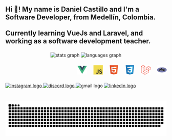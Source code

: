 <h2 align="left">Hi 👋! My name is Daniel Castillo and I'm a Software Developer, from Medellín, Colombia. <br><br>Currently learning VueJs and Laravel, and working as a software development teacher.</h2>

###

<div align="center">
  <img src="https://github-readme-stats.vercel.app/api?username=Swithsere094&hide_title=false&hide_rank=false&show_icons=true&include_all_commits=true&count_private=true&disable_animations=false&theme=dracula&locale=en&hide_border=false" height="150" alt="stats graph"  />
  <img src="https://github-readme-stats.vercel.app/api/top-langs?username=Swithsere094&locale=en&hide_title=false&layout=compact&card_width=320&langs_count=5&theme=dracula&hide_border=false" height="150" alt="languages graph"  />
</div>

###

<div align="right">
  <img src="https://github.com/devicons/devicon/blob/v2.16.0/icons/vuejs/vuejs-original.svg" height="30" alt="vuejs logo"  />
  <img width="12" />
  <img src="https://github.com/devicons/devicon/blob/v2.16.0/icons/javascript/javascript-original.svg" height="30" alt="javascript logo"  />
  <img width="12" />
  <img src="https://github.com/devicons/devicon/blob/v2.16.0/icons/html5/html5-original.svg" height="30" alt="html5 logo"  />
  <img width="12" />
  <img src="https://github.com/devicons/devicon/blob/v2.16.0/icons/css3/css3-original.svg" height="30" alt="css3 logo"  />
  <img width="12" />
  <img src="https://github.com/devicons/devicon/blob/v2.16.0/icons/laravel/laravel-original.svg" height="30" alt="laravel logo"  />
  <img width="12" />
  <img src="https://github.com/devicons/devicon/blob/v2.16.0/icons/php/php-original.svg" height="30" alt="php logo"  />
</div>

###

<div align="left">
  <a href="https://www.instagram.com/daniel.castillob/" target="_blank">
    <img src="https://img.shields.io/static/v1?message=daniel.castillob&logo=instagram&label=&color=E4405F&logoColor=white&labelColor=&style=for-the-badge" height="35" alt="instagram logo"  />
  </a>
  <a href="https://discordapp.com/users/Swithsere094" target="_blank">
    <img src="https://img.shields.io/static/v1?message=swithsere094&logo=discord&label=&color=7289DA&logoColor=white&labelColor=&style=for-the-badge" height="35" alt="discord logo"/>
  </a>
  <img src="https://img.shields.io/static/v1?message=danielcastillo460@gmail.com&logo=gmail&label=&color=D14836&logoColor=white&labelColor=&style=for-the-badge" height="35" alt="gmail logo"  />
  <a href="https://www.linkedin.com/in/daniel-jes%C3%BAs-castillo-botero-563577190" target="_blank">
    <img src="https://img.shields.io/static/v1?message=Daniel%20Castillo&logo=linkedin&label=&color=0077B5&logoColor=white&labelColor=&style=for-the-badge" height="35" alt="linkedin logo"  />
  </a>
</div>

###

<br clear="both">

<img src="https://raw.githubusercontent.com/Swithsere094/Swithsere094/output/snake.svg" alt="Snake animation" />

###
